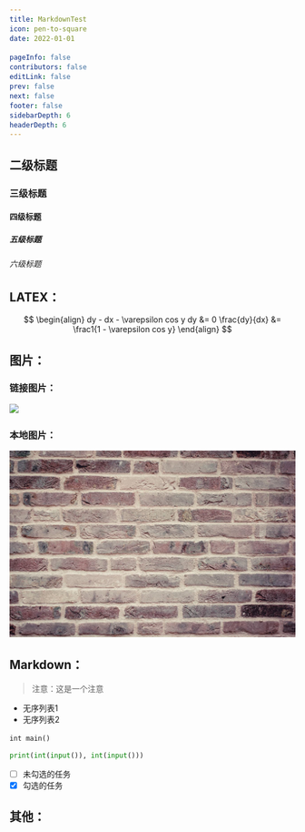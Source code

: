 ```yaml
---
title: MarkdownTest
icon: pen-to-square
date: 2022-01-01

pageInfo: false
contributors: false
editLink: false
prev: false
next: false
footer: false
sidebarDepth: 6
headerDepth: 6
---
```


## 二级标题

### 三级标题

#### 四级标题

##### 五级标题

###### 六级标题

## LATEX：

$$
\begin{align}
dy - dx - \varepsilon cos y dy &= 0
\frac{dy}{dx} &= \frac1{1 - \varepsilon cos y}
\end{align}
$$

## 图片：

### 链接图片：

![](https://t.alcy.cc/pc/)

### 本地图片：

![](cover1.jpg)

## Markdown：

> 注意：这是一个注意

- 无序列表1
- 无序列表2

`int main()`

```python
print(int(input()), int(input()))
```

- [ ] 未勾选的任务
- [x] 勾选的任务

## 其他：
